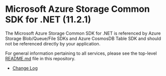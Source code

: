 # Microsoft Azure Storage Common SDK for .NET (11.2.1)

The Microsoft Azure Storage Common SDK for .NET is referenced by Azure Storage Blob/Queue/File SDKs and Azure CosmosDB Table SDK
and should not be referenced directly by your application.

For general information pertaining to all services, please see the top-level [README.md][readme-main] file in this repository.

- [Change Log][changelog]

[changelog]: Changelog.txt
[readme-main]: ../README.md